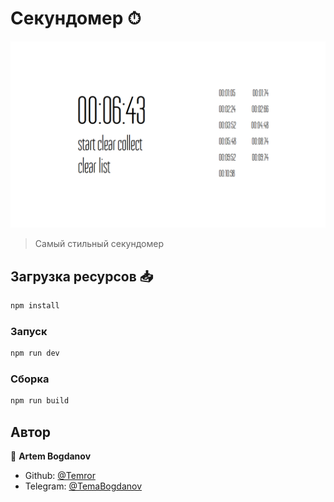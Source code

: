 # Секундомер ⏱
![dfg](docs/banner.png)

>Самый стильный секундомер

## Загрузка ресурсов 📥

```sh
npm install
```

### Запуск

```sh
npm run dev
```

### Сборка

```sh
npm run build
```
## Автор

👤 **Artem Bogdanov**

* Github: [@Temror](https://github.com/Temror)
* Telegram: [@TemaBogdanov](https://t.me/temabogdanov)

